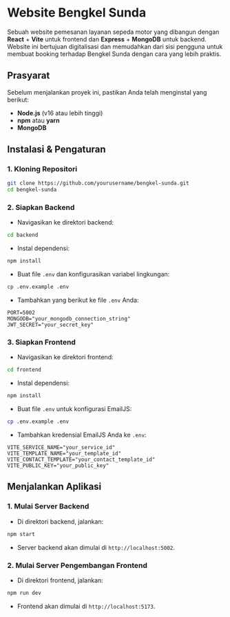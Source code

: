 # Website Bengkel Sunda

Sebuah website pemesanan layanan sepeda motor yang dibangun dengan **React** + **Vite** untuk frontend dan **Express** + **MongoDB** untuk backend. Website ini bertujuan digitalisasi dan memudahkan dari sisi pengguna untuk membuat booking terhadap Bengkel Sunda dengan cara yang lebih praktis.


## Prasyarat

Sebelum menjalankan proyek ini, pastikan Anda telah menginstal yang berikut:

- **Node.js** (v16 atau lebih tinggi)
- **npm** atau **yarn**
- **MongoDB**

## Instalasi & Pengaturan

### 1. Kloning Repositori

```bash
git clone https://github.com/yourusername/bengkel-sunda.git 
cd bengkel-sunda
```

### 2. Siapkan Backend

- Navigasikan ke direktori backend:

```bash
cd backend
```

- Instal dependensi:

```bash
npm install
```

- Buat file `.env` dan konfigurasikan variabel lingkungan:

```bash
cp .env.example .env
```

- Tambahkan yang berikut ke file `.env` Anda:

```
PORT=5002
MONGODB="your_mongodb_connection_string"
JWT_SECRET="your_secret_key"
```

### 3. Siapkan Frontend

- Navigasikan ke direktori frontend:

```bash
cd frontend
```

- Instal dependensi:

```bash
npm install
```

- Buat file `.env` untuk konfigurasi EmailJS:

```bash
cp .env.example .env
```

- Tambahkan kredensial EmailJS Anda ke `.env`:

```
VITE_SERVICE_NAME="your_service_id"
VITE_TEMPLATE_NAME="your_template_id"
VITE_CONTACT_TEMPLATE="your_contact_template_id"
VITE_PUBLIC_KEY="your_public_key"
```

## Menjalankan Aplikasi

### 1. Mulai Server Backend

- Di direktori backend, jalankan:

```bash
npm start
```

- Server backend akan dimulai di `http://localhost:5002`.

### 2. Mulai Server Pengembangan Frontend

- Di direktori frontend, jalankan:

```bash
npm run dev
```

- Frontend akan dimulai di `http://localhost:5173`.